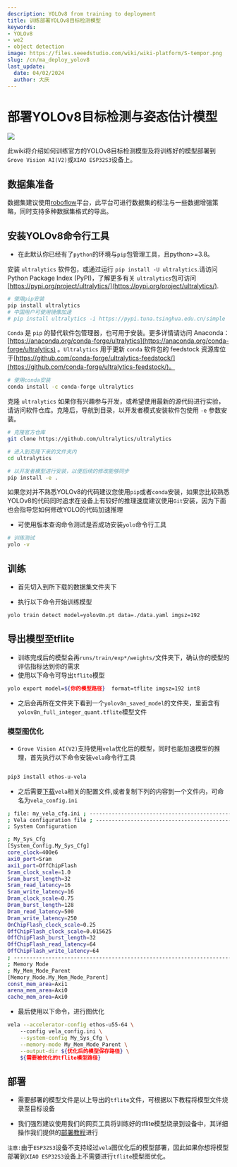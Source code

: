 ```yaml
---
description: YOLOv8 from training to deployment
title: 训练部署YOLOv8目标检测模型
keywords:
- YOLOv8
- we2 
- object detection
image: https://files.seeedstudio.com/wiki/wiki-platform/S-tempor.png
slug: /cn/ma_deploy_yolov8
last_update:
  date: 04/02/2024
  author: 大庆
---
```


# 部署YOLOv8目标检测与姿态估计模型

<div style={{textAlign:'center'}}><img src="https://files.seeedstudio.com/sscma/static/detection_person_yolov8.png" style={{width:600, height:'auto'}}/></div>

此wiki将介绍如何训练官方的YOLOv8目标检测模型及将训练好的模型部署到`Grove Vision AI(V2)`或`XIAO ESP32S3`设备上。

## 数据集准备

数据集建议使用[roboflow](https://universe.roboflow.com/)平台，此平台可进行数据集的标注与一些数据增强策略，同时支持多种数据集格式的导出。

## 安装YOLOv8命令行工具

- 在此默认你已经有了`python`的环境与`pip`包管理工具，且python>=3.8。

<Tabs>

<TabItem value="pip安装" label="pip">

安装 `ultralytics` 软件包，或通过运行 `pip install -U ultralytics`.请访问Python Package Index (PyPI)，了解更多有关 `ultralytics`包可访问 [https://pypi.org/project/ultralytics/](https://pypi.org/project/ultralytics/).

```bash
# 使用pip安装
pip install ultralytics
# 中国用户可使用镜像加速
# pip install ultralytics -i https://pypi.tuna.tsinghua.edu.cn/simple
```

</TabItem>

<TabItem value="conda安装" label="conda">

`Conda` 是 `pip` 的替代软件包管理器，也可用于安装。更多详情请访问 Anaconda：[https://anaconda.org/conda-forge/ultralytics](https://anaconda.org/conda-forge/ultralytics) 。`Ultralytics` 用于更新 `conda` 软件包的 feedstock 资源库位于[https://github.com/conda-forge/ultralytics-feedstock/](https://github.com/conda-forge/ultralytics-feedstock/)。

```bash
# 使用conda安装
conda install -c conda-forge ultralytics
```

克隆 `ultralytics` 如果你有兴趣参与开发，或希望使用最新的源代码进行实验，请访问软件仓库。克隆后，导航到目录，以开发者模式安装软件包使用 `-e` 参数安装。

</TabItem>

<TabItem value="git安装" label="conda">

```bash
# 克隆官方仓库
git clone https://github.com/ultralytics/ultralytics

# 进入到克隆下来的文件夹内
cd ultralytics

# 以开发者模型进行安装，以便后续的修改能够同步
pip install -e .
```

</TabItem>

</Tabs>

如果您对并不熟悉YOLOv8的代码建议您使用`pip`或者`conda`安装，如果您比较熟悉YOLOv8的代码同时追求在设备上有较好的推理速度建议使用`Git`安装，因为下面也会指导您如何修改YOLO的代码加速推理

- 可使用版本查询命令测试是否成功安装`yolo`命令行工具

```bash
# 训练测试
yolo -v
```

## 训练

- 首先切入到所下载的数据集文件夹下

- 执行以下命令开始训练模型

```bash
yolo train detect model=yolov8n.pt data=./data.yaml imgsz=192
```

## 导出模型至tflite

- 训练完成后的模型会再`runs/train/exp*/weights/`文件夹下，确认你的模型的评估指标达到你的需求
- 使用以下命令可导出`tflite`模型

```bash
yolo export model=${你的模型路径}  format=tflite imgsz=192 int8
```

- 之后会再所在文件夹下看到一个`yolov8n_saved_model`的文件夹，里面含有`yolov8n_full_integer_quant.tflite`模型文件

### 模型图优化

- `Grove Vision AI(V2)`支持使用`vela`优化后的模型，同时也能加速模型的推理，首先执行以下命令安装`vela`命令行工具

```bash

pip3 install ethos-u-vela
```

- 之后需要[下载](https://files.seeedstudio.com/sscma/configs/vela_config.ini)`vela`相关的配置文件,或者复制下列的内容到一个文件内，可命名为`vela_config.ini`

```bash
; file: my_vela_cfg.ini ; ----------------------------------------------------------------------------- 
; Vela configuration file ; ----------------------------------------------------------------------------- 
; System Configuration 

; My_Sys_Cfg 
[System_Config.My_Sys_Cfg] 
core_clock=400e6 
axi0_port=Sram 
axi1_port=OffChipFlash 
Sram_clock_scale=1.0 
Sram_burst_length=32 
Sram_read_latency=16 
Sram_write_latency=16 
Dram_clock_scale=0.75 
Dram_burst_length=128 
Dram_read_latency=500 
Dram_write_latency=250 
OnChipFlash_clock_scale=0.25 
OffChipFlash_clock_scale=0.015625 
OffChipFlash_burst_length=32 
OffChipFlash_read_latency=64 
OffChipFlash_write_latency=64 
; ----------------------------------------------------------------------------- 
; Memory Mode 
; My_Mem_Mode_Parent 
[Memory_Mode.My_Mem_Mode_Parent] 
const_mem_area=Axi1 
arena_mem_area=Axi0 
cache_mem_area=Axi0
```

- 最后使用以下命令，进行图优化

```bash
vela --accelerator-config ethos-u55-64 \ 
    --config vela_config.ini \
    --system-config My_Sys_Cfg \
    --memory-mode My_Mem_Mode_Parent \
    --output-dir ${优化后的模型保存路径} \
    ${需要被优化的tflite模型路径}
```

## 部署

- 需要部署的模型文件是以上导出的`tflite`文件，可根据以下教程将模型文件烧录至目标设备

- 我们强烈建议使用我们的网页工具将训练好的tflite模型烧录到设备中，其详细操作我们提供的[部署教程](https://wiki.seeedstudio.com/ModelAssistant_Deploy_Overview/)进行

`注意:`由于`ESP32S3`设备不支持经过`vela`图优化后的模型部署，因此如果你想将模型部署到`XIAO ESP32S3`设备上不需要进行`tflite`模型图优化。
